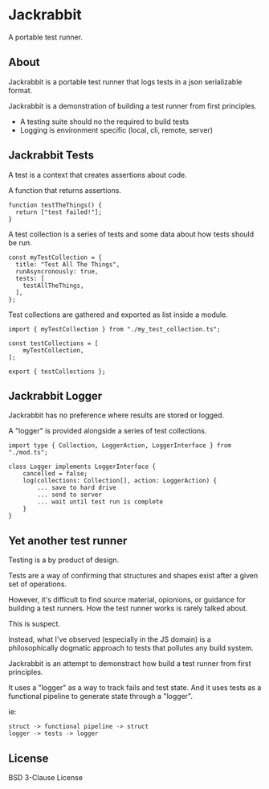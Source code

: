 # Jackrabbit

A portable test runner.

## About

Jackrabbit is a portable test runner that logs tests in a json serializable
format.

Jackrabbit is a demonstration of building a test runner from first principles.

- A testing suite should no the required to build tests
- Logging is environment specific (local, cli, remote, server)

## Jackrabbit Tests

A test is a context that creates assertions about code.

A function that returns assertions.

```JS
function testTheThings() {
  return ["test failed!"];
}
```

A test collection is a series of tests and some data about how tests should be
run.

```JS
const myTestCollection = {
  title: "Test All The Things",
  runAsyncronously: true,
  tests: [
    testAllTheThings,
  ],
};
```

Test collections are gathered and exported as list inside a module.

```JS
import { myTestCollection } from "./my_test_collection.ts";

const testCollections = [
	myTestCollection,
];

export { testCollections };
```

## Jackrabbit Logger

Jackrabbit has no preference where results are stored or logged.

A "logger" is provided alongside a series of test collections.

```JS
import type { Collection, LoggerAction, LoggerInterface } from "./mod.ts";

class Logger implements LoggerInterface {
	cancelled = false;
	log(collections: Collection[], action: LoggerAction) {
		... save to hard drive
		... send to server
		... wait until test run is complete
	}
}
```

## Yet another test runner

Testing is a by product of design.

Tests are a way of confirming that structures and shapes exist after a given set of operations.

However, it's difficult to find source material, opionions, or guidance for building a test runners. How the test runner works is rarely talked about.

This is suspect.

Instead, what I've observed (especially in the JS domain) is a philosophically dogmatic approach to tests that pollutes any build system.

Jackrabbit is an attempt to demonstract how build a test runner from first principles.

It uses a "logger" as a way to track fails and test state. And it uses tests as a functional pipeline to generate state through a "logger".

ie:
```
struct -> functional pipeline -> struct
logger -> tests -> logger
```

## License

BSD 3-Clause License
